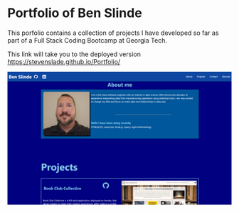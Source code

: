 # Portfolio of Ben Slinde

This porfolio contains a collection of projects I have developed so far as part of a Full Stack Coding Bootcamp at Georgia Tech.

This link will take you to the deployed version
https://stevenslade.github.io/Portfolio/

![screenshot of Portfolio](./assets/images/ProSS.png)